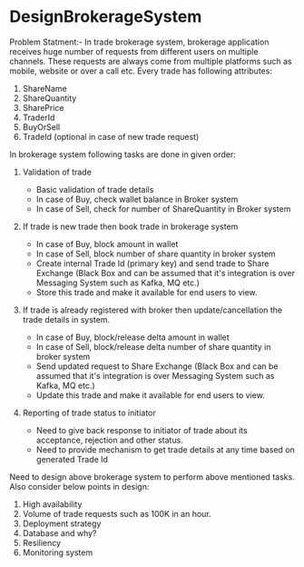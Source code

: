 # DesignBrokerageSystem

Problem Statment:-
In trade brokerage system, brokerage application receives huge number of requests from different users on multiple channels. These requests are always come from multiple platforms such as mobile, website or over a call etc. 
Every trade has following attributes:
1. ShareName
2. ShareQuantity
3. SharePrice
4. TraderId
5. BuyOrSell
6. TradeId (optional in case of new trade request)

In brokerage system following tasks are done in given order:
1. Validation of trade 
	- Basic validation of trade details
	- In case of Buy, check wallet balance in Broker system
	- In case of Sell, check for number of ShareQuantity in Broker system
	
2. If trade is new trade then book trade in brokerage system
	- In case of Buy, block amount in wallet
	- In case of Sell, block number of share quantity in broker system
	- Create internal Trade Id (primary key) and send trade to Share Exchange (Black Box and can be assumed that it's integration is over Messaging System such as Kafka, MQ etc.)
	- Store this trade and make it available for end users to view.	
4. If trade is already registered with broker then update/cancellation the trade details in system.	
	- In case of Buy, block/release delta amount in wallet
	- In case of Sell, block/release delta  number of share quantity in broker system
	- Send updated request to Share Exchange (Black Box and can be assumed that it's integration is over Messaging System such as Kafka, MQ etc.)
	- Update this trade and make it available for end users to view.	
3. Reporting of trade status to initiator
	- Need to give back response to initiator of trade about its acceptance, rejection and other status.
	- Need to provide mechanism to get trade details at any time based on generated Trade Id

Need to design above brokerage system to perform above mentioned tasks. Also consider below points in design:
1. High availability
2. Volume of trade requests such as 100K in an hour. 
3. Deployment strategy
4. Database and why?
5. Resiliency
6. Monitoring system
